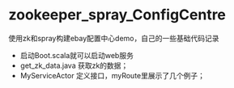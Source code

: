 # zookeeper_spray_ConfigCentre
使用zk和spray构建ebay配置中心demo，自己的一些基础代码记录

- 启动Boot.scala就可以启动web服务
- get_zk_data.java 获取zk的数据；
- MyServiceActor 定义接口，myRoute里展示了几个例子；
